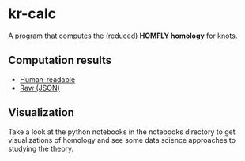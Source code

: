 # kr-calc

A program that computes the (reduced) **HOMFLY homology** for knots. 

## Computation results
* [Human-readable](results.pdf)
* [Raw (JSON)](data/)

## Visualization

Take a look at the python notebooks in the notebooks directory to get visualizations of homology and see some data science approaches
to studying the theory.
